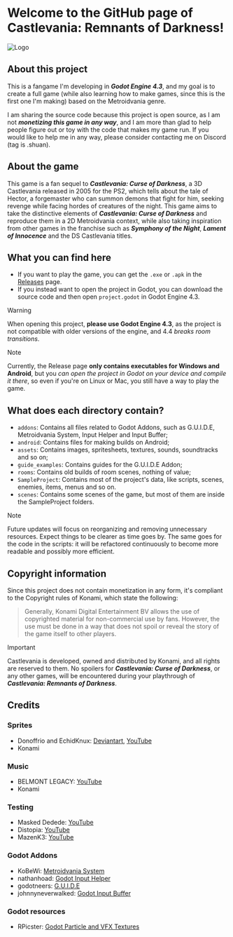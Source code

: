 # Welcome to the GitHub page of Castlevania: Remnants of Darkness!
![Logo](https://github.com/user-attachments/assets/f39b2cb6-3f3a-4ad5-97a5-46462bd2de77)
## About this project
This is a fangame I'm developing in ***Godot Engine 4.3***, and my goal is to create a full game (while also learning how to make games, since this is the first one I'm making) based on the Metroidvania genre.

I am sharing the source code because this project is open source, as I am not __*monetizing this game in any way*__, and I am more than glad to help people figure out or toy with the code that makes my game run.
If you would like to help me in any way, please consider contacting me on Discord (tag is .shuan).

## About the game
This game is a fan sequel to ***Castlevania: Curse of Darkness***, a 3D Castlevania released in 2005 for the PS2, which tells about the tale of Hector, a forgemaster who can summon demons that fight for him, seeking revenge while facing hordes of creatures of the night.
This game aims to take the distinctive elements of ***Castlevania: Curse of Darkness*** and reproduce them in a 2D Metroidvania context, while also taking inspiration from other games in the franchise such as ***Symphony of the Night***, ***Lament of Innocence*** and the DS Castlevania titles.

## What you can find here
- If you want to play the game, you can get the ```.exe``` or ```.apk``` in the [Releases](https://github.com/GianImpr/Castlevania-Remnants-of-Darkness/releases) page.
- If you instead want to open the project in Godot, you can download the source code and then open ```project.godot``` in Godot Engine 4.3.

> [!WARNING]
> When opening this project, **please use Godot Engine 4.3**, as the project is not compatible with older versions of the engine, and 4.4 *breaks room transitions*.

> [!NOTE]
> Currently, the Release page **only contains executables for Windows and Android**, but you *can open the project in Godot on your device and compile it there*, so even if you're on Linux or Mac, you still have a way to play the game.

## What does each directory contain?
- ```addons```: Contains all files related to Godot Addons, such as G.U.I.D.E, Metroidvania System, Input Helper and Input Buffer;
- ```android```: Contains files for making builds on Android;
- ```assets```: Contains images, spritesheets, textures, sounds, soundtracks and so on;
- ```guide_examples```: Contains guides for the G.U.I.D.E Addon;
- ```rooms```: Contains old builds of room scenes, nothing of value;
- ```SampleProject```: Contains most of the project's data, like scripts, scenes, enemies, items, menus and so on.
- ```scenes```: Contains some scenes of the game, but most of them are inside the SampleProject folders.
> [!NOTE]
> Future updates will focus on reorganizing and removing unnecessary resources. Expect things to be clearer as time goes by.
> The same goes for the code in the scripts: it will be refactored continuously to become more readable and possibly more efficient.

## Copyright information
Since this project does not contain monetization in any form, it's compliant to the Copyright rules of Konami, which state the following:
> Generally, Konami Digital Entertainment BV allows the use of copyrighted material for non-commercial use by fans. However, the use must be done in a way that does not spoil or reveal the story of the game itself to other players.

> [!IMPORTANT]
> Castlevania is developed, owned and distributed by Konami, and all rights are reserved to them.
> No spoilers for ***Castlevania: Curse of Darkness***, or any other games, will be encountered during your playthrough of ***Castlevania: Remnants of Darkness***.

## Credits
### Sprites
- Donoffrio and EchidKnux: [Deviantart](https://www.deviantart.com/echidknux), [YouTube](https://www.youtube.com/@echidknux6738)
- Konami

### Music
- BELMONT LEGACY: [YouTube](https://www.youtube.com/@belmontlegacy9959)
- Konami

### Testing
- Masked Dedede: [YouTube](https://youtube.com/@masked_dedede_?si=8iUp6s7aaM2Wm-NS)
- Distopia: [YouTube](https://www.youtube.com/@_distopia)
- MazenK3: [YouTube](https://www.youtube.com/@mazenk3863)

### Godot Addons
- KoBeWi: [Metroidvania System](https://github.com/KoBeWi/Metroidvania-System)
- nathanhoad: [Godot Input Helper](https://github.com/nathanhoad/godot_input_helper)
- godotneers: [G.U.I.D.E](https://github.com/godotneers/G.U.I.D.E)
- johnnyneverwalked: [Godot Input Buffer](https://github.com/johnnyneverwalked/godot-input-buffer)

### Godot resources
- RPicster: [Godot Particle and VFX Textures](https://github.com/RPicster/Godot-particle-and-vfx-textures/)
